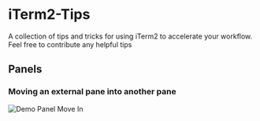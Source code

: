 # iTerm2-Tips
A collection of tips and tricks for using iTerm2 to accelerate your workflow. Feel free to contribute any helpful tips

## Panels
### Moving an external pane into another pane
![Demo Panel Move In](http://g.recordit.co/K1RGqlpGZX.gif)
